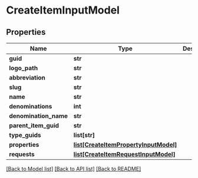 # CreateItemInputModel

## Properties
Name | Type | Description | Notes
------------ | ------------- | ------------- | -------------
**guid** | **str** |  | [optional] 
**logo_path** | **str** |  | [optional] 
**abbreviation** | **str** |  | [optional] 
**slug** | **str** |  | [optional] 
**name** | **str** |  | [optional] 
**denominations** | **int** |  | [optional] 
**denomination_name** | **str** |  | [optional] 
**parent_item_guid** | **str** |  | [optional] 
**type_guids** | **list[str]** |  | [optional] 
**properties** | [**list[CreateItemPropertyInputModel]**](CreateItemPropertyInputModel.md) |  | [optional] 
**requests** | [**list[CreateItemRequestInputModel]**](CreateItemRequestInputModel.md) |  | [optional] 

[[Back to Model list]](../README.md#documentation-for-models) [[Back to API list]](../README.md#documentation-for-api-endpoints) [[Back to README]](../README.md)

